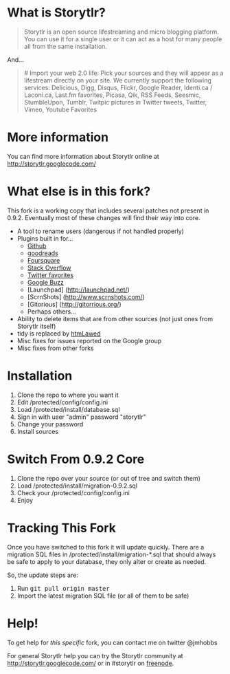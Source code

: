 # What is Storytlr? #

<blockquote>Storytlr is an open source lifestreaming and micro blogging platform. You can use it for a single user or it can act as a host for many people all from the same installation.</blockquote>

And...

<blockquote># Import your web 2.0 life: Pick your sources and they will appear as a lifestream directly on your site. We currently support the following services: Delicious, Digg, Disqus, Flickr, Google Reader, Identi.ca / Laconi.ca, Last.fm favorites, Picasa, Qik, RSS Feeds, Seesmic, StumbleUpon, Tumblr, Twitpic pictures in Twitter tweets, Twitter, Vimeo, Youtube Favorites</blockquote>

# More information #

You can find more information about Storytlr online at <http://storytlr.googlecode.com/>

# What else is in this fork? #

This fork is a working copy that includes several patches not present in 0.9.2.  Eventually most of these changes will find their way into core.

* A tool to rename users (dangerous if not handled properly)
* Plugins built in for...
  * [Github](http://github.com/)
  * [goodreads](http://goodreads.com/)
  * [Foursquare](http://www.foursquare.com/)
  * [Stack Overflow](http://www.stackoverflow.com/)
  * [Twitter favorites](http://www.twitter.com/)
  * [Google Buzz](http://buzz.google.com/)
  * [Launchpad] (http://launchpad.net/)
  * [ScrnShots] (http://www.scrnshots.com/)
  * [Gitorious] (http://gitorrious.org/)
  * Perhaps others...
* Ability to delete items that are from other sources (not just ones from Storytlr itself)
* tidy is replaced by [htmLawed](http://code.google.com/p/htmlawed/)
* Misc fixes for issues reported on the Google group
* Misc fixes from other forks

# Installation #

1. Clone the repo to where you want it
2. Edit /protected/config/config.ini
3. Load /protected/install/database.sql
4. Sign in with user "admin" password "storytlr"
5. Change your password
6. Install sources

# Switch From 0.9.2 Core #

1. Clone the repo over your source (or out of tree and switch them)
2. Load /protected/install/migration-0.9.2.sql
3. Check your /protected/config/config.ini
4. Enjoy

# Tracking This Fork #

Once you have switched to this fork it will update quickly. There are a migration SQL files in /protected/install/migration-*.sql that should always be safe to apply to your database, they only alter or create as needed.

So, the update steps are:

1. Run <tt>git pull origin master</tt>
2. Import the latest migration SQL file (or all of them to be safe)

# Help! #

To get help for _this specific_ fork, you can contact me on twitter @jmhobbs

For general Storytlr help you can try the Storytlr community at <http://storytlr.googlecode.com/> or in #storytlr on [freenode](http://freenode.net/).

